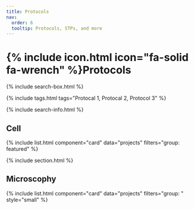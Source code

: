 ```yaml
---
title: Protocols
nav:
  order: 6
  tooltip: Protocols, STPs, and more
---
```


# {% include icon.html icon="fa-solid fa-wrench" %}Protocols

{% include search-box.html %}

{% include tags.html tags="Protocal 1, Protocal 2, Protocol 3" %}

{% include search-info.html %}

## Cell

{% include list.html component="card" data="projects" filters="group: featured" %}

{% include section.html %}

## Microscophy

{% include list.html component="card" data="projects" filters="group: " style="small" %}

